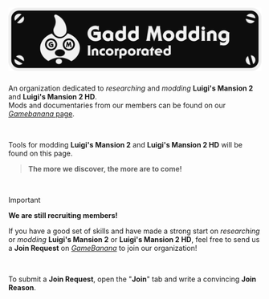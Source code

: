 <h1 align="center">
  <img src="Logo.png" width="600">
</h1>

An organization dedicated to *researching* and *modding* **Luigi's Mansion 2** and **Luigi's Mansion 2 HD**.<br>
Mods and documentaries from our members can be found on our [*Gamebanana* page](https://gamebanana.com/studios/37863).

<br>

Tools for modding **Luigi's Mansion 2** and **Luigi's Mansion 2 HD** will be found on this page.
> **The more we discover, the more are to come!**

<br>

> [!IMPORTANT]
> **We are still recruiting members!**<br>
>
> If you have a good set of skills and have made a strong start on *researching* or *modding* **Luigi's Mansion 2** or **Luigi's Mansion 2 HD**, feel free to send us a **Join Request** on [*GameBanana*](https://gamebanana.com/studios/37863) to join our organization!

<br>

To submit a **Join Request**, open the "**Join**" tab and write a convincing **Join Reason**.